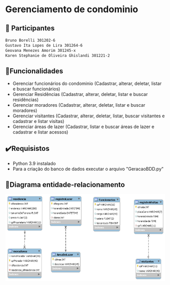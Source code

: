 # Gerenciamento de condominio
## :runner: Participantes
    Bruno Borelli 301202-6
    Gustavo Ita Lopes de Lira 301264-6
    Geovana Menezes Amorim 301245-x
    Karen Stephanie de Oliveira Ghislandi 301221-2

## :wrench:Funcionalidades

* Gerenciar funcionários do condominio (Cadastrar, alterar, deletar, listar e buscar funcionários)
* Gerenciar Residências (Cadastrar, alterar, deletar, listar e buscar residências)
* Gerenciar moradores (Cadastrar, alterar, deletar, listar e buscar moradores)
* Gerenciar visitantes (Cadastrar, alterar, deletar, listar, buscar visitantes e cadastrar e listar visitas)
* Gerenciar áreas de lazer (Cadastrar, listar e buscar áreas de lazer e cadastrar e listar acessos)

## :heavy_check_mark:Requisistos

* Python 3.9 instalado
* Para a criação do banco de dados executar o arquivo "GeracaoBDD.py"

## :pencil:Diagrama entidade-relacionamento 
![DER](/src/Database/DER.png)